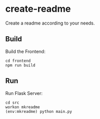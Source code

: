 # create-readme

Create a readme according to your needs.

## Build

Build the Frontend:

```shell
cd frontend
npm run build
```

## Run

Run Flask Server:

```shell
cd src
workon mkreadme
(env:mkreadme) python main.py
```
